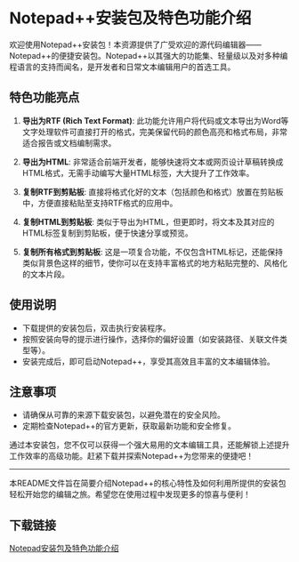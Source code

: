 # Notepad++安装包及特色功能介绍

欢迎使用Notepad++安装包！本资源提供了广受欢迎的源代码编辑器——Notepad++的便捷安装包。Notepad++以其强大的功能集、轻量级以及对多种编程语言的支持而闻名，是开发者和日常文本编辑用户的首选工具。

## 特色功能亮点

1. **导出为RTF (Rich Text Format)**: 此功能允许用户将代码或文本导出为Word等文字处理软件可直接打开的格式，完美保留代码的颜色高亮和格式布局，非常适合报告或文档编制需求。

2. **导出为HTML**: 非常适合前端开发者，能够快速将文本或网页设计草稿转换成HTML格式，无需手动编写大量HTML标签，大大提升了工作效率。

3. **复制RTF到剪贴板**: 直接将格式化好的文本（包括颜色和格式）放置在剪贴板中，方便直接粘贴至支持RTF格式的应用中。

4. **复制HTML到剪贴板**: 类似于导出为HTML，但更即时，将文本及其对应的HTML标签复制到剪贴板，便于快速分享或预览。

5. **复制所有格式到剪贴板**: 这是一项复合功能，不仅包含HTML标记，还能保持类似背景色这样的细节，使你可以在支持丰富格式的地方粘贴完整的、风格化的文本片段。

## 使用说明

- 下载提供的安装包后，双击执行安装程序。
- 按照安装向导的提示进行操作，选择你的偏好设置（如安装路径、关联文件类型等）。
- 安装完成后，即可启动Notepad++，享受其高效且丰富的文本编辑体验。

## 注意事项

- 请确保从可靠的来源下载安装包，以避免潜在的安全风险。
- 定期检查Notepad++的官方更新，获取最新功能和安全修复。

通过本安装包，您不仅可以获得一个强大易用的文本编辑工具，还能解锁上述提升工作效率的高级功能。赶紧下载并探索Notepad++为您带来的便捷吧！

--- 

本README文件旨在简要介绍Notepad++的核心特性及如何利用所提供的安装包轻松开始您的编辑之旅。希望您在使用过程中发现更多的惊喜与便利！

## 下载链接

[Notepad安装包及特色功能介绍](https://pan.quark.cn/s/12212ec9141f)